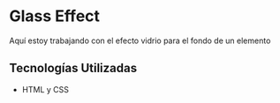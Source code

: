 # Glass Effect

Aquí estoy trabajando con el efecto vidrio para el fondo de un elemento

## Tecnologías Utilizadas

- HTML y CSS
